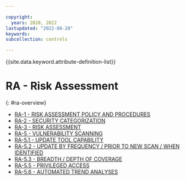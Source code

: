 ```yaml
---

copyright:
  years: 2020, 2022
lastupdated: "2022-08-28"
keywords: 
subcollection: controls

---
```




{{site.data.keyword.attribute-definition-list}}

# RA - Risk Assessment
{: #ra-overview}

- [RA-1 - RISK ASSESSMENT POLICY AND PROCEDURES](/docs/controls/ra-1)
- [RA-2 - SECURITY CATEGORIZATION](/docs/controls/ra-2)
- [RA-3 - RISK ASSESSMENT](/docs/controls/ra-3)
- [RA-5 - VULNERABILITY SCANNING](/docs/controls/ra-5)
- [RA-5.1 - UPDATE TOOL CAPABILITY](/docs/controls/ra-5.1)
- [RA-5.2 - UPDATE BY FREQUENCY / PRIOR TO NEW SCAN / WHEN IDENTIFIED](/docs/controls/ra-5.2)
- [RA-5.3 - BREADTH / DEPTH OF COVERAGE](/docs/controls/ra-5.3)
- [RA-5.5 - PRIVILEGED ACCESS](/docs/controls/ra-5.5)
- [RA-5.6 - AUTOMATED TREND ANALYSES](/docs/controls/ra-5.6)




